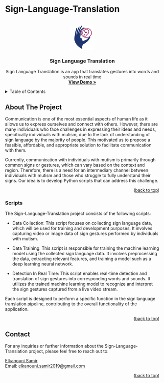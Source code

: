 # Sign-Language-Translation
<div id="top"></div>

<!-- PROJECT LOGO -->
<br />
<div align="center">
  <a href="https://github.com/Elkanouni-samir/Sign-Language-Translation">
    <img src="Presentation/logo.png" alt="Logo" width="80" height="80">
  </a>

<h3 align="center">Sign Language Translation</h3>

  <p align="center">
    Sign Language Translation is an app that translates gestures into words and sounds in real time
    <br />
    <a href="https://docs.google.com/presentation/d/1eXL84y_pzSWl21ZZ1IArxbnpbjQS35hfdgCSm2_B2_Q/edit?usp=sharing"><strong>View Demo »</strong></a>
    <br />
  </p>
</div>

<!-- TABLE OF CONTENTS -->
<details>
  <summary>Table of Contents</summary>
  <ol>
    <li>
      <a href="#about-the-project">About The Project</a>
      <ul>
        <li><a href="#Scripts">Scripts</a></li>
      </ul>
    </li>
    <li><a href="#contact">Contact</a></li>
  </ol>
</details>

<!-- ABOUT THE PROJECT -->

## About The Project


Communication is one of the most essential aspects of human life as it allows us to express ourselves and connect with others. However, there are many individuals who face challenges in expressing their ideas and needs, specifically individuals with mutism, due to the lack of understanding of sign language by the majority of people. This motivated us to propose a feasible, affordable, and appropriate solution to facilitate communication with them.

Currently, communication with individuals with mutism is primarily through common signs or gestures, which can vary based on the context and region. Therefore, there is a need for an intermediary channel between individuals with mutism and those who struggle to fully understand their signs. Our idea is to develop Python scripts that can address this challenge.
<p align="right">(<a href="#top">back to top</a>)</p>

### Scripts

The Sign-Language-Translation project consists of the following scripts:

- Data Collection: This script focuses on collecting sign language data, which will be used for training and development purposes. It involves capturing video or image data of sign gestures performed by individuals with mutism.

- Data Training: This script is responsible for training the machine learning model using the collected sign language data. It involves preprocessing the data, extracting relevant features, and training a model such as a deep learning neural network.

- Detection In Real Time: This script enables real-time detection and translation of sign gestures into corresponding words and sounds. It utilizes the trained machine learning model to recognize and interpret the sign gestures captured from a live video stream.

Each script is designed to perform a specific function in the sign language translation pipeline, contributing to the overall functionality of the application.

<p align="right">(<a href="#top">back to top</a>)</p>

<!-- CONTACT -->

## Contact
For any inquiries or further information about the Sign-Language-Translation project, please feel free to reach out to:

[Elkanouni Samir](https://www.linkedin.com/in/samir-elkanouni-77b425223)</br>
Email: elkanouni.samir2019@gmail.com

<p align="right">(<a href="#top">back to top</a>)</p>

